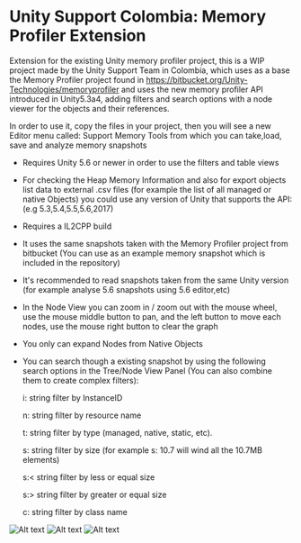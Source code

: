 # Unity Support Colombia: Memory Profiler Extension
Extension for the existing Unity memory profiler project, this is a WIP project made by the Unity Support Team in Colombia, which uses as a base the Memory Profiler project found in https://bitbucket.org/Unity-Technologies/memoryprofiler and uses the new memory profiler API introduced in Unity5.3a4, adding filters and search options with a node viewer for the objects and their references.

In order to use it, copy the files in your project, then you will see a new Editor menu called: Support Memory Tools from which you can take,load, save and analyze memory snapshots

* Requires Unity 5.6 or newer in order to use the filters and table views
* For checking the Heap Memory Information and also for export objects list data to external .csv files (for example the list of all managed or native Objects) you could use any version of Unity that supports the API: (e.g 5.3,5.4,5.5,5.6,2017) 
* Requires a IL2CPP build
* It uses the same snapshots taken with the Memory Profiler project from bitbucket (You can use as an example memory snapshot which is included in the repository)
* It's recommended to read snapshots taken from the same Unity version (for example analyse 5.6 snapshots using 5.6 editor,etc) 
* In the Node View you can zoom in / zoom out with the mouse wheel, use the mouse middle button to pan, and the left button to move each nodes, use the mouse right button to clear the graph
* You only can expand Nodes from Native Objects
* You can search though a existing snapshot by using the following search options in the Tree/Node View Panel (You can also combine them to create complex filters):
	
	i: string         filter by InstanceID  
	
	n: string         filter by resource name
	
	t: string         filter by type (managed, native, static, etc).
	
	s: string         filter by size (for example s: 10.7 will wind all the 10.7MB elements)
	
	s:< string        filter by less or equal size
	
	s:> string        filter by greater or equal size
	
	c: string         filter by class name


![Alt text](/Documentation/Images/TreeView.jpg?raw=true "Memory Profiler Tree/Node Window")
![Alt text](/Documentation/Images/HeapView.jpg?raw=true "Memory Profiler Heap Window")
![Alt text](/Documentation/Images/PlainData.jpg?raw=true "Memory Profiler Plain Data Window")

